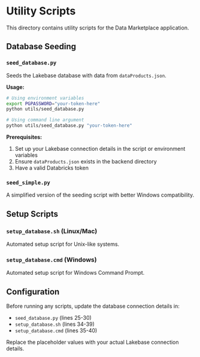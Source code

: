 # Utility Scripts

This directory contains utility scripts for the Data Marketplace application.

## Database Seeding

### `seed_database.py`
Seeds the Lakebase database with data from `dataProducts.json`.

**Usage:**
```bash
# Using environment variables
export PGPASSWORD="your-token-here"
python utils/seed_database.py

# Using command line argument
python utils/seed_database.py "your-token-here"
```

**Prerequisites:**
1. Set up your Lakebase connection details in the script or environment variables
2. Ensure `dataProducts.json` exists in the backend directory
3. Have a valid Databricks token

### `seed_simple.py`
A simplified version of the seeding script with better Windows compatibility.

## Setup Scripts

### `setup_database.sh` (Linux/Mac)
Automated setup script for Unix-like systems.

### `setup_database.cmd` (Windows)
Automated setup script for Windows Command Prompt.

## Configuration

Before running any scripts, update the database connection details in:
- `seed_database.py` (lines 25-30)
- `setup_database.sh` (lines 34-39)
- `setup_database.cmd` (lines 35-40)

Replace the placeholder values with your actual Lakebase connection details.